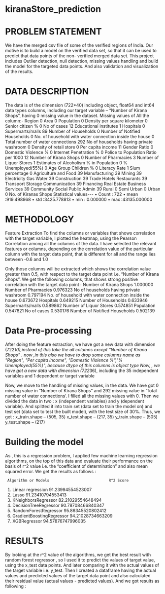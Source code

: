 # kiranaStore_prediction

# PROBLEM STATEMENT
We have the merged csv file of some of the verified regions of India. Our motive is to build a model on the verified data set, so that it can be used to predict that data points of the non- verified merged data set.
This project includes Outlier detection, null detection, missing values handling and build the model for the targeted data points. And also validation and visualization of the results.

# DATA DESCRIPTION

The data is of the dimension (722*40) including object, float64 and int64 data types columns, including our target variable – “Number of Kirana Shops”, having 0 missing value in the dataset.
Missing values of All the column:-
Region                                                              0
Area                                                                0
Population                                                          0
Density per square kilometer                                        0
Senior citizen %                                                    0
No of cases                                                        12
Educational institutes                                              1
Hospitals                                                           0
Supermarts/malls                                                   89
Number of Households                                                0
Number of Notified Households                                       0
No. of household with water connection inside the house             0    
Total number of water connections                                 292
No of households having private washroom                            0
Density of retail store                                             0
Per capita income                                                  11
Gender Ratio                                                        0
Domestic Violence %                                                 0
Internet Penetration %                                              0
Police to Population Ratio per 1000                                12
Number of Kirana Shops                                              0
Number of Pharmacies                                                3
Number of Liquor Stores                                             1
Estimates of Alcoholism % in Population                             0
% Unemployed(55%)                                                   0
Age Group Children %                                                0
Literacy Rate                                                       1
Slum percentage                                                     0
Agriculture and Food                                               39
Manufacturing                                                      39
Mining                                                             39
Electricity Gas Water                                              39
Construction                                                       39
Trade Hotels Restaurants                                           39
Transport Storage Communication                                    39
Financing Real Estate Business Services                            39
Community Social Public Admin                                      39
Rural                                                               0
Semi Urban                                                          0
Urban                                                               0
No. of Kiranas Shops Statistical values---
•        Count : 722
•        mean :919.498968 
•        std :3425.778813 
•        min : 0.000000
•        max :43135.000000 

# METHODOLOGY
Feature Extraction
To find the columns or variables that shows correlation with the target variable, I plotted the heatmap, using the Pearson Correlation among all the columns of the data.
I have selected the relevant features or columns, depending on the correlation value of the particular column with the target data point, that is different for all and the range lies between -0.6 and 1.0



Only those columns will be extracted which shows the correlation value greater than 0.5, with respect to the target data point i.e. “Number of Kirana Shops”.
We get the following columns, that shows strong positive correlation with the target data point :
Number of Kirana Shops                                     1.000000
Number of Pharmacies                                       0.976323
No of households having private washroom                   0.797194
No. of household with water connection inside the house    0.673672
Hospitals                                                  0.649215
Number of Households                                       0.633946
Supermarts/malls                                           0.589862
Number of Liquor Stores                                    0.574851
Population                                                 0.547821
No of cases                                                0.530176
Number of Notified Households                              0.502139


# Data Pre-processing

After doing the feature extraction, we have got a new data with dimension (722*10),instead of this take the all columns except “Number of Kirana Shops”  . now ,in this also we have to  drop  some columns name as "Region", "Per capita income", "Domestic Violence %","% Unemployed(55%)", because dtype of this columns is object type 
Now, , we have got a new data with dimension (722*36), including the 35 independent variables and 1 dependent or target variable 

Now, we move to the handling of missing values, in the data. We have got 0 missing value in “Number of Kirana Shops” and 292 missing value in ‘Total number of water connections’. I filled all the missing values with 0. 
Then we divided the data in two : x (independent variables) and y (dependent variable). And splitted it into train set (data set to train the model on) and test set (data set to test the built model), with the test size of 30%. Thus, we get :
x_train.shape – (505, 35)
x_test.shape – (217, 35)
y_train.shape – (505)
y_test.shape – (217)

# Building the model
As , this is a regression problem, I applied few machine learning regression algorithms, on the top of this data and evaluate their performance on the basis of r^2 value i.e. the “coefficient of determination” and also mean squared error.
We get the results as follows :
 
     Algorithm or Models	                       R^2 Score
1.	Linear regression		                       91.23994554523007
2.	Lasso	                                    91.23410794553413
3.	KNeighborsRegressor	                      82.21029554648494
4.	DecisionTreeRegressor	                    90.78708466840347
5.	  RandomForestRegressor	                  95.86345520802412
6.	  GradientBoostingRegressor	              94.21028734663209
7.	 XGBRegressor	                            94.57876747996035

# RESULTS

By looking at the r^2 value of the algorithms, we get the best result with random forest regressor , so I used it to predict the values of target value, using the x_test data points. And later comparing it with the actual values of the target variable i.e. y_test.
Then I created a dataframe having the actual values and predicted values of the target data point and also calculated their residual value (actual values - predicted values). And we got results as following :








 
